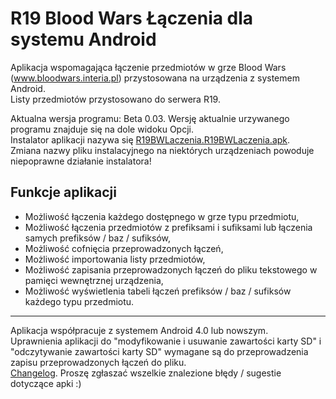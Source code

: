 # R19 Blood Wars Łączenia dla systemu Android
   
Aplikacja wspomagająca łączenie przedmiotów w grze Blood Wars (www.bloodwars.interia.pl) przystosowana na urządzenia z systemem Android.  
Listy przedmiotów przystosowano do serwera R19.  
   
Aktualna wersja programu: Beta 0.03. Wersję aktualnie urzywanego programu znajduje się na dole widoku Opcji.  
Instalator aplikacji nazywa się [R19BWLaczenia.R19BWLaczenia.apk](https://github.com/Abev08/R19_BW_laczenia_Android/raw/master/R19BWLaczenia.R19BWLaczenia.apk).  
Zmiana nazwy pliku instalacyjnego na niektórych urządzeniach powoduje niepoprawne działanie instalatora!  
   
   
## Funkcje aplikacji
 - Możliwość łączenia każdego dostępnego w grze typu przedmiotu,
 - Możliwość łączenia przedmiotów z prefiksami i sufiksami lub łączenia samych prefiksów / baz / sufiksów,
 - Możliwość cofnięcia przeprowadzonych łączeń,
 - Możliwość importowania listy przedmiotów,
 - Możliwość zapisania przeprowadzonych łączeń do pliku tekstowego w pamięci wewnętrznej urządzenia,
 - Możliwość wyświetlenia tabeli łączeń prefiksów / baz / sufiksów każdego typu przedmiotu.
   
   
--------------------------
   
   
Aplikacja współpracuje z systemem Android 4.0 lub nowszym.  
Uprawnienia aplikacji do "modyfikowanie i usuwanie zawartości karty SD" i "odczytywanie zawartości karty SD" wymagane są do przeprowadzenia zapisu przeprowadzonych łączeń do pliku.  
[Changelog](Changelog.txt). Proszę zgłaszać wszelkie znalezione błędy / sugestie dotyczące apki :)  